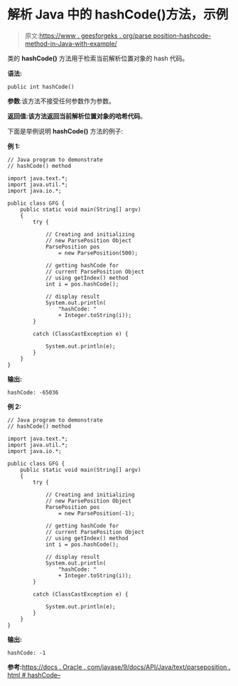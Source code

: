 # 解析 Java 中的 hashCode()方法，示例

> 原文:[https://www . geesforgeks . org/parse position-hashcode-method-in-Java-with-example/](https://www.geeksforgeeks.org/parseposition-hashcode-method-in-java-with-example/)

类的 **hashCode()** 方法用于检索当前解析位置对象的 hash 代码。

**语法:**

```
public int hashCode()
```

**参数**:该方法不接受任何参数作为参数。

**返回值:**该方法返回当前解析位置对象的**哈希代码**。

下面是举例说明 **hashCode()** 方法的例子:

**例 1:**

```
// Java program to demonstrate
// hashCode() method

import java.text.*;
import java.util.*;
import java.io.*;

public class GFG {
    public static void main(String[] argv)
    {
        try {

            // Creating and initializing
            // new ParsePosition Object
            ParsePosition pos
                = new ParsePosition(500);

            // getting hashCode for
            // current ParsePosition Object
            // using getIndex() method
            int i = pos.hashCode();

            // display result
            System.out.println(
                "hashCode: "
                + Integer.toString(i));
        }

        catch (ClassCastException e) {

            System.out.println(e);
        }
    }
}
```

**输出:**

```
hashCode: -65036

```

**例 2:**

```
// Java program to demonstrate
// hashCode() method

import java.text.*;
import java.util.*;
import java.io.*;

public class GFG {
    public static void main(String[] argv)
    {
        try {

            // Creating and initializing
            // new ParsePosition Object
            ParsePosition pos
                = new ParsePosition(-1);

            // getting hashCode for
            // current ParsePosition Object
            // using getIndex() method
            int i = pos.hashCode();

            // display result
            System.out.println(
                "hashCode: "
                + Integer.toString(i));
        }

        catch (ClassCastException e) {

            System.out.println(e);
        }
    }
}
```

**输出:**

```
hashCode: -1

```

**参考:**[https://docs . Oracle . com/javase/9/docs/API/Java/text/parseposition . html # hashCode–](https://docs.oracle.com/javase/9/docs/api/java/text/ParsePosition.html#hashCode--)